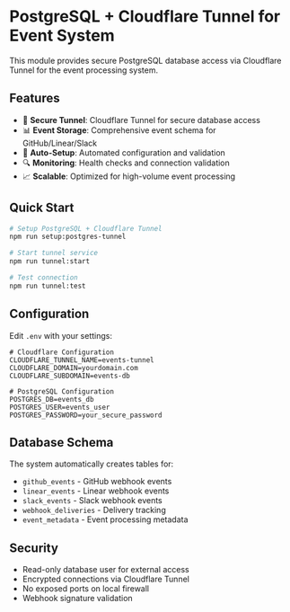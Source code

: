 # PostgreSQL + Cloudflare Tunnel for Event System

This module provides secure PostgreSQL database access via Cloudflare Tunnel for the event processing system.

## Features

- 🔐 **Secure Tunnel**: Cloudflare Tunnel for secure database access
- 📊 **Event Storage**: Comprehensive event schema for GitHub/Linear/Slack
- 🚀 **Auto-Setup**: Automated configuration and validation
- 🔍 **Monitoring**: Health checks and connection validation
- 📈 **Scalable**: Optimized for high-volume event processing

## Quick Start

```bash
# Setup PostgreSQL + Cloudflare Tunnel
npm run setup:postgres-tunnel

# Start tunnel service
npm run tunnel:start

# Test connection
npm run tunnel:test
```

## Configuration

Edit `.env` with your settings:

```env
# Cloudflare Configuration
CLOUDFLARE_TUNNEL_NAME=events-tunnel
CLOUDFLARE_DOMAIN=yourdomain.com
CLOUDFLARE_SUBDOMAIN=events-db

# PostgreSQL Configuration
POSTGRES_DB=events_db
POSTGRES_USER=events_user
POSTGRES_PASSWORD=your_secure_password
```

## Database Schema

The system automatically creates tables for:
- `github_events` - GitHub webhook events
- `linear_events` - Linear webhook events  
- `slack_events` - Slack webhook events
- `webhook_deliveries` - Delivery tracking
- `event_metadata` - Event processing metadata

## Security

- Read-only database user for external access
- Encrypted connections via Cloudflare Tunnel
- No exposed ports on local firewall
- Webhook signature validation

